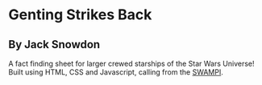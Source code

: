 # Genting Strikes Back

## By Jack Snowdon

A fact finding sheet for larger crewed starships of the Star Wars Universe! Built using HTML, CSS and Javascript, calling from the [SWAMPI](https://swapi.co/).



